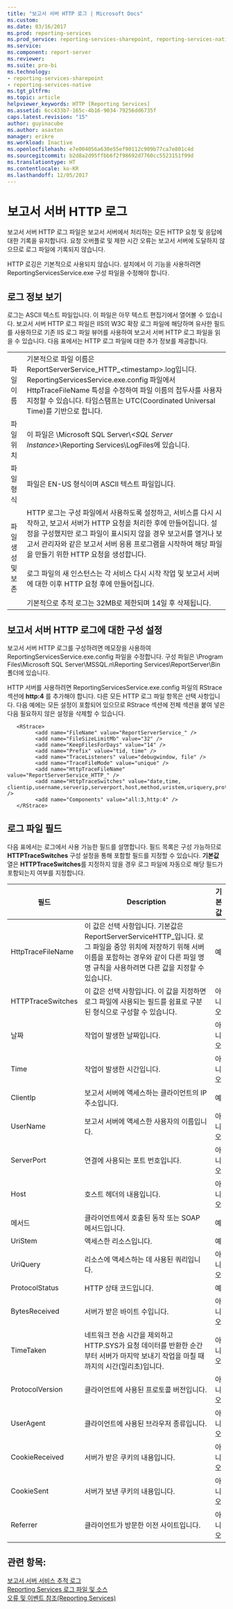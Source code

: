 ```yaml
---
title: "보고서 서버 HTTP 로그 | Microsoft Docs"
ms.custom: 
ms.date: 03/16/2017
ms.prod: reporting-services
ms.prod_service: reporting-services-sharepoint, reporting-services-native
ms.service: 
ms.component: report-server
ms.reviewer: 
ms.suite: pro-bi
ms.technology:
- reporting-services-sharepoint
- reporting-services-native
ms.tgt_pltfrm: 
ms.topic: article
helpviewer_keywords: HTTP [Reporting Services]
ms.assetid: 6cc433b7-165c-4b16-9034-79256dd6735f
caps.latest.revision: "15"
author: guyinacube
ms.author: asaxton
manager: erikre
ms.workload: Inactive
ms.openlocfilehash: e7e004056a630e55ef90112c909b77ca7e801c4d
ms.sourcegitcommit: b2d8a2d95ffbb6f2f98692d7760cc5523151f99d
ms.translationtype: HT
ms.contentlocale: ko-KR
ms.lasthandoff: 12/05/2017
---
```

# <a name="report-server-http-log"></a>보고서 서버 HTTP 로그
  보고서 서버 HTTP 로그 파일은 보고서 서버에서 처리하는 모든 HTTP 요청 및 응답에 대한 기록을 유지합니다. 요청 오버플로 및 제한 시간 오류는 보고서 서버에 도달하지 않으므로 로그 파일에 기록되지 않습니다.  
  
 HTTP 로깅은 기본적으로 사용되지 않습니다. 설치에서 이 기능을 사용하려면 ReportingServicesService.exe 구성 파일을 수정해야 합니다.  
  
## <a name="viewing-log-information"></a>로그 정보 보기  
 로그는 ASCII 텍스트 파일입니다. 이 파일은 아무 텍스트 편집기에서 열어볼 수 있습니다. 보고서 서버 HTTP 로그 파일은 IIS의 W3C 확장 로그 파일에 해당하며 유사한 필드를 사용하므로 기존 IIS 로그 파일 뷰어를 사용하여 보고서 서버 HTTP 로그 파일을 읽을 수 있습니다. 다음 표에서는 HTTP 로그 파일에 대한 추가 정보를 제공합니다.  
  
|||  
|-|-|  
|파일 이름|기본적으로 파일 이름은 ReportServerService_HTTP_\<timestamp>.log입니다. ReportingServicesService.exe.config 파일에서 HttpTraceFileName 특성을 수정하여 파일 이름의 접두사를 사용자 지정할 수 있습니다. 타임스탬프는 UTC(Coordinated Universal Time)를 기반으로 합니다.|  
|파일 위치|이 파일은 \Microsoft SQL Server\\*\<SQL Server Instance>*\Reporting Services\LogFiles에 있습니다.|  
|파일 형식|파일은 EN-US 형식이며 ASCII 텍스트 파일입니다.|  
|파일 생성 및 보존|HTTP 로그는 구성 파일에서 사용하도록 설정하고, 서비스를 다시 시작하고, 보고서 서버가 HTTP 요청을 처리한 후에 만들어집니다. 설정을 구성했지만 로그 파일이 표시되지 않을 경우 보고서를 열거나 보고서 관리자와 같은 보고서 서버 응용 프로그램을 시작하여 해당 파일을 만들기 위한 HTTP 요청을 생성합니다.<br /><br /> 로그 파일의 새 인스턴스는 각 서비스 다시 시작 작업 및 보고서 서버에 대한 이후 HTTP 요청 후에 만들어집니다.<br /><br /> 기본적으로 추적 로그는 32MB로 제한되며 14일 후 삭제됩니다.|  
  
## <a name="configuration-settings-for-report-server-http-log"></a>보고서 서버 HTTP 로그에 대한 구성 설정  
 보고서 서버 HTTP 로그를 구성하려면 메모장을 사용하여 ReportingServicesService.exe.config 파일을 수정합니다. 구성 파일은 \Program Files\Microsoft SQL Server\MSSQL.n\Reporting Services\ReportServer\Bin 폴더에 있습니다.  
  
 HTTP 서버를 사용하려면 ReportingServicesService.exe.config 파일의 RStrace 섹션에 **http:4** 를 추가해야 합니다. 다른 모든 HTTP 로그 파일 항목은 선택 사항입니다. 다음 예에는 모든 설정이 포함되어 있으므로 RStrace 섹션에 전체 섹션을 붙여 넣은 다음 필요하지 않은 설정을 삭제할 수 있습니다.  
  
```  
   <RStrace>  
         <add name="FileName" value="ReportServerService_" />  
         <add name="FileSizeLimitMb" value="32" />  
         <add name="KeepFilesForDays" value="14" />  
         <add name="Prefix" value="tid, time" />  
         <add name="TraceListeners" value="debugwindow, file" />  
         <add name="TraceFileMode" value="unique" />  
         <add name="HttpTraceFileName" value="ReportServerService_HTTP_" />  
         <add name="HttpTraceSwitches" value="date,time, clientip,username,serverip,serverport,host,method,uristem,uriquery,protocolstatus,bytesreceived,timetaken,protocolversion,useragent,cookiereceived,cookiesent,referrer" />  
         <add name="Components" value="all:3,http:4" />  
   </RStrace>  
```  
  
## <a name="log-file-fields"></a>로그 파일 필드  
 다음 표에서는 로그에서 사용 가능한 필드를 설명합니다. 필드 목록은 구성 가능하므로 **HTTPTraceSwitches** 구성 설정을 통해 포함할 필드를 지정할 수 있습니다. **기본값** 열은 **HTTPTraceSwitches**를 지정하지 않을 경우 로그 파일에 자동으로 해당 필드가 포함되는지 여부를 지정합니다.  
  
|필드|Description|기본값|  
|-----------|-----------------|-------------|  
|HttpTraceFileName|이 값은 선택 사항입니다. 기본값은 ReportServerServiceHTTP_입니다. 로그 파일을 중앙 위치에 저장하기 위해 서버 이름을 포함하는 경우와 같이 다른 파일 명명 규칙을 사용하려면 다른 값을 지정할 수 있습니다.|예|  
|HTTPTraceSwitches|이 값은 선택 사항입니다. 이 값을 지정하면 로그 파일에 사용되는 필드를 쉼표로 구분된 형식으로 구성할 수 있습니다.|아니오|  
|날짜|작업이 발생한 날짜입니다.|아니오|  
|Time|작업이 발생한 시간입니다.|아니오|  
|ClientIp|보고서 서버에 액세스하는 클라이언트의 IP 주소입니다.|예|  
|UserName|보고서 서버에 액세스한 사용자의 이름입니다.|아니오|  
|ServerPort|연결에 사용되는 포트 번호입니다.|아니오|  
|Host|호스트 헤더의 내용입니다.|아니오|  
|메서드|클라이언트에서 호출된 동작 또는 SOAP 메서드입니다.|예|  
|UriStem|액세스한 리소스입니다.|예|  
|UriQuery|리소스에 액세스하는 데 사용된 쿼리입니다.|아니오|  
|ProtocolStatus|HTTP 상태 코드입니다.|예|  
|BytesReceived|서버가 받은 바이트 수입니다.|아니오|  
|TimeTaken|네트워크 전송 시간을 제외하고 HTTP.SYS가 요청 데이터를 반환한 순간부터 서버가 마지막 보내기 작업을 마칠 때까지의 시간(밀리초)입니다.|아니오|  
|ProtocolVersion|클라이언트에 사용된 프로토콜 버전입니다.|아니오|  
|UserAgent|클라이언트에 사용된 브라우저 종류입니다.|아니오|  
|CookieReceived|서버가 받은 쿠키의 내용입니다.|아니오|  
|CookieSent|서버가 보낸 쿠키의 내용입니다.|아니오|  
|Referrer|클라이언트가 방문한 이전 사이트입니다.|아니오|  
  
## <a name="see-also"></a>관련 항목:  
 [보고서 서버 서비스 추적 로그](../../reporting-services/report-server/report-server-service-trace-log.md)   
 [Reporting Services 로그 파일 및 소스](../../reporting-services/report-server/reporting-services-log-files-and-sources.md)   
 [오류 및 이벤트 참조&#40;Reporting Services&#41;](../../reporting-services/troubleshooting/errors-and-events-reference-reporting-services.md)  
  
  
